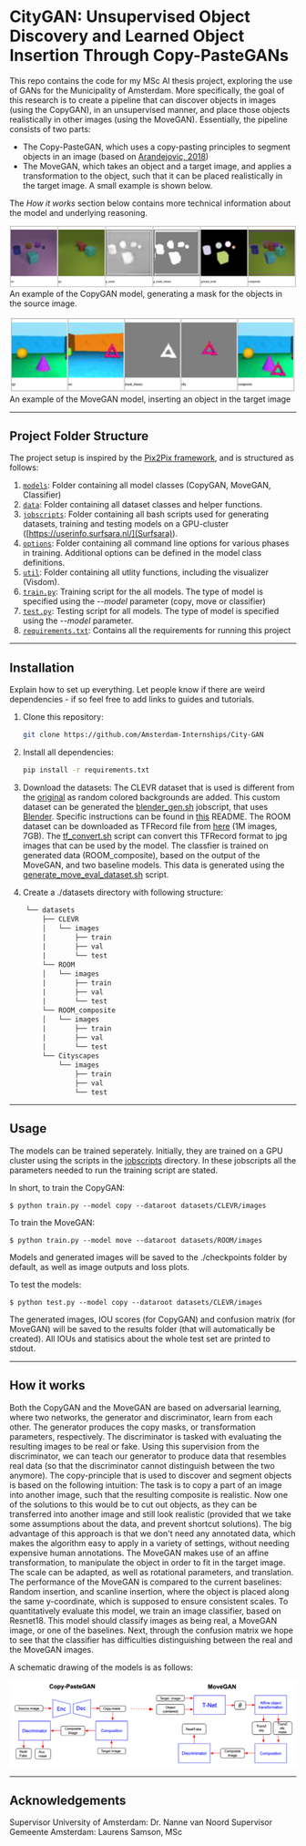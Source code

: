 # CityGAN: Unsupervised Object Discovery and Learned Object Insertion Through Copy-PasteGANs

This repo contains the code for my MSc AI thesis project, exploring the use of GANs for the Municipality of Amsterdam. More specifically, the goal of this research is to create a pipeline that can discover objects in images (using the CopyGAN), in an unsupervised manner, and place those objects realistically in other images (using the MoveGAN). Essentially, the pipeline consists of two parts:
* The Copy-PasteGAN, which uses a copy-pasting principles to segment objects in an image (based on [Arandejovic, 2018](https://arxiv.org/abs/1905.11369))
* The MoveGAN, which takes an object and a target image, and applies a transformation to the object, such that it can be placed realistically in the target image. A small example is shown below.

The *_How it works_* section below contains more technical information about the model and underlying reasoning.

![](media/CopyGAN_example.png)
An example of the CopyGAN model, generating a mask for the objects in the source image.

![](media/MoveGAN_example.png)
An example of the MoveGAN model, inserting an object in the target image

---


## Project Folder Structure

The project setup is inspired by the [Pix2Pix framework](https://github.com/junyanz/pytorch-CycleGAN-and-pix2pix), and is structured as follows:

1) [`models`](./models): Folder containing all model classes (CopyGAN, MoveGAN, Classifier)
2) [`data`](./data): Folder containing all dataset classes and helper functions.
3) [`jobscripts`](./jobscripts): Folder containing all bash scripts used for generating datasets, training and testing models on a GPU-cluster ([https://userinfo.surfsara.nl/](Surfsara)).
4) [`options`](./options): Folder containing all command line options for various phases in training. Additional options can be defined in the model class definitions. 
5) [`util`](./util): Folder containing all utlity functions, including the visualizer (Visdom).
6) [`train.py`](./train.py): Training script for the all models. The type of model is specified using the *--model* parameter (copy, move or classifier)
7) [`test.py`](./test.py): Testing script for all models. The type of model is specified using the *--model* parameter.
8) [`requirements.txt`](./requirements.txt): Contains all the requirements for running this project


---


## Installation

Explain how to set up everything. 
Let people know if there are weird dependencies - if so feel free to add links to guides and tutorials.

1) Clone this repository:
    ```bash
    git clone https://github.com/Amsterdam-Internships/City-GAN
    ```

2) Install all dependencies:
    ```bash
    pip install -r requirements.txt
    ```
3) Download the datasets: The CLEVR dataset that is used is different from the [original](https://cs.stanford.edu/people/jcjohns/clevr/) as random colored backgrounds are added. This custom dataset can be generated the [blender_gen.sh](./jobscripts/blender_gen.sh) jobscript, that uses [Blender](https://docs.blender.org/api/current/index.html). Specific instructions can be found in [this](./jobscripts/README.md) README.
The ROOM dataset can be downloaded as TFRecord file from [here](https://console.cloud.google.com/storage/browser/multi-object-datasets/objects_room) (1M images, 7GB). The [tf_convert.sh](./jobscripts/tf_convert.sh) script can convert this TFRecord format to jpg images that can be used by the model. 
The classfier is trained on generated data (ROOM_composite), based on the output of the MoveGAN, and two baseline models. This data is generated using the [generate_move_eval_dataset.sh](./jobscripts/generate_move_eval_dataset.sh) script. 

4) Create a ./datasets directory with following structure:
```
    └── datasets
        ├── CLEVR
        │   └── images
        |       ├── train
        |       ├── val
        |       └── test
        └── ROOM
        │   └── images
        |       ├── train
        |       ├── val
        |       └── test
        └── ROOM_composite
        │   └── images
        |       ├── train
        |       ├── val
        |       └── test
        └── Cityscapes
            └── images
                ├── train
                ├── val
                └── test
```
---


## Usage

The models can be trained seperately. Initially, they are trained on a GPU cluster using the scripts in the [jobscripts](./jobscript) directory. In these jobscripts all the parameters needed to run the training script are stated. 

In short, to train the CopyGAN:
```
$ python train.py --model copy --dataroot datasets/CLEVR/images
```
To train the MoveGAN: 
```
$ python train.py --model move --dataroot datasets/ROOM/images
```
Models and generated images will be saved to the ./checkpoints folder by default, as well as image outputs and loss plots.

To test the models:
```
$ python test.py --model copy --dataroot datasets/CLEVR/images
```
The generated images, IOU scores (for CopyGAN) and confusion matrix (for MoveGAN) will be saved to the results folder (that will automatically be created). All IOUs and statisics about the whole test set are printed to stdout. 

---


## How it works

Both the CopyGAN and the MoveGAN are based on adversarial learning, where two networks, the generator and discriminator, learn from each other. The generator produces the copy masks, or transformation parameters, respectively. The discriminator is tasked with evaluating the resulting images to be real or fake. Using this supervision from the discriminator, we can teach our generator to produce data that resembles real data (so that the discriminator cannot distinguish between the two anymore). 
The copy-principle that is used to discover and segment objects is based on the following intuition: The task is to copy a part of an image into another image, such that the resulting composite is realistic. Now one of the solutions to this would be to cut out objects, as they can be transferred into another image and still look realistic (provided that we take some assumptions about the data, and prevent shortcut solutions). The big advantage of this approach is that we don't need any annotated data, which makes the algorithm easy to apply in a variety of settings, without needing expensive human annotations.
The MoveGAN makes use of an affine transformation, to manipulate the object in order to fit in the target image. The scale can be adapted, as well as rotational parameters, and translation. The performance of the MoveGAN is compared to the current baselines: Random insertion, and scanline insertion, where the object is placed along the same y-coordinate, which is supposed to ensure consistent scales. To quantitatively evaluate this model, we train an image classifier, based on Resnet18. This model should classify images as being real, a MoveGAN image, or one of the baselines. Next, through the confusion matrix we hope to see that the classifier has difficulties distinguishing between the real and the MoveGAN images.  

A schematic drawing of the models is as follows:

![](media/schematic_drawing.png)

---
## Acknowledgements
Supervisor University of Amsterdam: Dr. Nanne van Noord
Supervisor Gemeente Amsterdam: Laurens Samson, MSc

